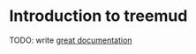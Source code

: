 # Introduction to treemud

TODO: write [great documentation](http://jacobian.org/writing/great-documentation/what-to-write/)
